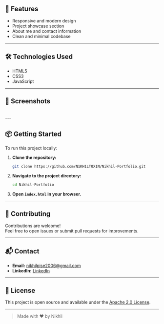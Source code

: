 ## 🚀 Features

- Responsive and modern design
- Project showcase section
- About me and contact information
- Clean and minimal codebase

---

## 🛠️ Technologies Used

- HTML5
- CSS3
- JavaScript
---

## 📸 Screenshots

<!-- Add screenshots of your portfolio here -->
<!-- Example: -->
<!-- ![Screenshot](assets/screenshot.png) -->
</br>
---

## 📦 Getting Started

To run this project locally:

1. **Clone the repository:**
   ```sh
   git clone https://github.com/N1KH1LT0X1N/Nikhil-Portfolio.git
   ```
2. **Navigate to the project directory:**
   ```sh
   cd Nikhil-Portfolio
   ```
3. **Open `index.html` in your browser.**

---

## 🤝 Contributing

Contributions are welcome!  
Feel free to open issues or submit pull requests for improvements.

---

## 📬 Contact

- **Email:** [nikhilpise2006@gmail.com](mailto:nikhilpise2006@gmail.com)
- **LinkedIn:** [LinkedIn](https://www.linkedin.com/in/nikhil-pravin-pise/)

---

## 📝 License

This project is open source and available under the [Apache 2.0 License](LICENSE).

---

> Made with ❤️ by Nikhil
